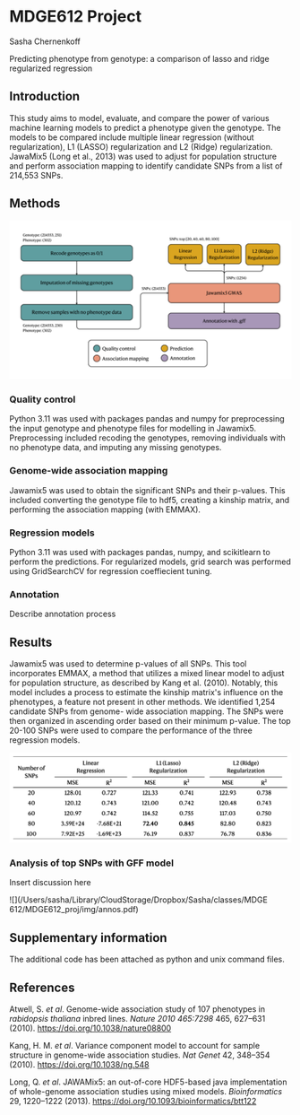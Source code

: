 # MDGE612 Project
Sasha Chernenkoff

Predicting phenotype from genotype: a comparison of lasso and ridge regularized regression

## Introduction
This study aims to model, evaluate, and compare the power of various machine
learning models to predict a phenotype given the genotype. The models to be
compared include multiple linear regression (without regularization), L1 (LASSO) regularization
and L2 (Ridge) regularization. JawaMix5 (Long et al., 2013) was used to adjust for population
structure and perform association mapping to identify candidate SNPs from a list of
214,553 SNPs.


## Methods

![](https://github.com/sashachernenkoff/MDGE612project/blob/main/img/MDGE612%20pipeline.png?raw=true)

### Quality control
Python 3.11 was used with packages pandas and numpy for preprocessing the input genotype 
and phenotype files for modelling in Jawamix5. Preprocessing included recoding the genotypes, 
removing individuals with no phenotype data, and imputing any missing genotypes.


### Genome-wide association mapping
Jawamix5 was used to obtain the significant SNPs and their p-values. This included converting 
the genotype file to hdf5, creating a kinship matrix, and performing the association mapping
(with EMMAX).


### Regression models
Python 3.11 was used with packages pandas, numpy, and scikitlearn to perform the predictions. For 
regularized models, grid search was performed using GridSearchCV for regression coeffiecient 
tuning. 


### Annotation
Describe annotation process


## Results
Jawamix5 was used to determine p-values of all SNPs. This tool incorporates EMMAX, a method that 
utilizes a mixed linear model to adjust for population structure, as described by Kang et al. 
(2010). Notably, this model includes a process to estimate the kinship matrix's influence on the 
phenotypes, a feature not present in other methods. We identified 1,254 candidate SNPs from genome-
wide association mapping. The SNPs were then organized in ascending order based on their minimum 
p-value. The top 20-100 SNPs were used to compare the performance of the three regression models.

![](https://github.com/sashachernenkoff/MDGE612project/blob/main/img/model_eval.png?raw=true)


### Analysis of top SNPs with GFF model
Insert discussion here

![](/Users/sasha/Library/CloudStorage/Dropbox/Sasha/classes/MDGE 612/MDGE612_proj/img/annos.pdf)


## Supplementary information
The additional code has been attached as python and unix command files.


## References
Atwell, S. *et al*. Genome-wide association study of 107 phenotypes in *rabidopsis thaliana* 
inbred lines. *Nature 2010 465:7298* 465, 627–631 (2010). https://doi.org/10.1038/nature08800

Kang, H. M. *et al*. Variance component model to account for sample structure in genome-wide 
association studies. *Nat Genet* 42, 348–354 (2010). https://doi.org/10.1038/ng.548

Long, Q. *et al*. JAWAMix5: an out-of-core HDF5-based java implementation of whole-genome 
association studies using mixed models. *Bioinformatics* 29, 1220–1222 (2013). 
https://doi.org/10.1093/bioinformatics/btt122